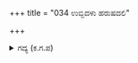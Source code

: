 +++
title = "034 ಉಬ್ಬಿದಳು ಹರುಷದಲಿ"

+++

<details><summary>ಗದ್ಯ (ಕ.ಗ.ಪ) </summary>

34. ದ್ರೌಪದಿಗೆ ಅತ್ಯಂತ ಸಂತೋಷವಾಯಿತು. ದುಃಖ ನಾಶವಾಯಿತು. ಕಂಬನಿಯ ಬಿಂದುಗಳು ಪುಳಕ ಸ್ವೇದ ಜಲದಲ್ಲಿ ಕೊಚ್ಚಿಹೋದವು. ಸಭ್ಯತೆ ಎಂಬ ಬಳ್ಳಿಯು ಹೂಬಿಟ್ಟು, ಸುತ್ತಲೂ ಹಬ್ಬಿ ಹಣ್ಣು ನೀಡಿದಂತೆ ಭಗವಂತನ ಪಾದಕಮಲದಲ್ಲಿ ಸಾಷ್ಟಾಂಗ ನಮಸ್ಕರಿಸಿದಳು.
</details>
